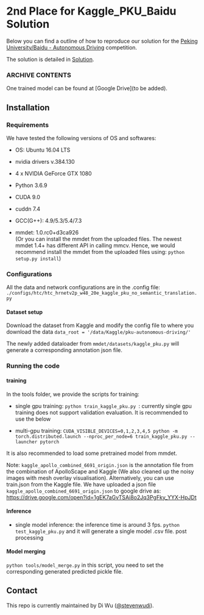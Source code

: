 # 2nd Place for Kaggle_PKU_Baidu Solution

Below you can find a outline of how to reproduce our solution for the
[Peking University/Baidu - Autonomous Driving](https://www.kaggle.com/c/pku-autonomous-driving/) competition.

The solution is detailed in [Solution](README_solution.md).

### ARCHIVE CONTENTS

One trained model can be found at [Google Drive](to be added).


## Installation
### Requirements


We have tested the following versions of OS and softwares:
- OS: Ubuntu 16.04 LTS 
- nvidia drivers v.384.130
- 4 x NVIDIA GeForce GTX 1080

- Python 3.6.9
- CUDA 9.0
- cuddn 7.4
- GCC(G++): 4.9/5.3/5.4/7.3
- mmdet: 1.0.rc0+d3ca926  
(Or you can install the mmdet from the uploaded files. The newest mmdet 1.4+ has different API in calling mmcv.
Hence, we would recommend install the mmdet from the uploaded files using:
`python setup.py install`)

### Configurations
 All the data and network configurations are in the .config file:
 ` ./configs/htc/htc_hrnetv2p_w48_20e_kaggle_pku_no_semantic_translation.py ` 


#### Dataset setup

Download the dataset from Kaggle and modify the config file to where you download the data
`data_root = '/data/Kaggle/pku-autonomous-driving/'`

The newly added dataloader from `mmdet/datasets/kaggle_pku.py`
will generate a corresponding annotation json file.

### Running the code

#### training
In the tools folder, we provide the scripts for training:

- single gpu training: `python train_kaggle_pku.py `: currently single gpu training does not support validation evaluation. It
is recommended to  use the below

- multi-gpu training:  `CUDA_VISIBLE_DEVICES=0,1,2,3,4,5 python -m torch.distributed.launch --nproc_per_node=6 train_kaggle_pku.py --launcher pytorch`

It is also recommended to load some pretrained model from mmdet.

Note: `kaggle_apollo_combined_6691_origin.json` is the annotation file from the combination of ApolloScape and Kaggle (We also cleaned up the noisy images with mesh overlay visualisation).
Alternatively, you can use train.json from the Kaggle file. 
We have uploaded a json file `kaggle_apollo_combined_6691_origin.json` to google drive as:
https://drive.google.com/open?id=1gEK7aGvTSAi8o2Jq3PgFky_YYX-HpJDt

#### Inference 

- single model inference:  the inference time is around 3 fps. `python test_kaggle_pku.py` and it will generate a single model .csv file.
post processing

#### Model merging

`python tools/model_merge.py`  in this script, you need to set the corresponding generated predicted pickle file.


## Contact

This repo is currently maintained by Di Wu ([@stevenwudi](http://github.com/stevenwudi)).
